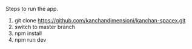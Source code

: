 Steps to run the app.
1. git clone https://github.com/kanchandimensioni/kanchan-spacex.git
2. switch to master branch
3. npm install
4. npm run dev
